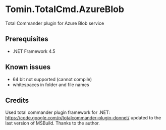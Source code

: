 Tomin.TotalCmd.AzureBlob
========================

Total Commander plugin for Azure Blob service

Prerequisites
---------------
- .NET Framework 4.5

Known issues
---------------
- 64 bit not supported (cannot compile)
- whitespaces in folder and file names

Credits
---------------
Used total commander plugin framework for .NET: https://code.google.com/p/totalcommander-plugin-donnet/
updated to the last version of MSBuild. Thanks to the author.
